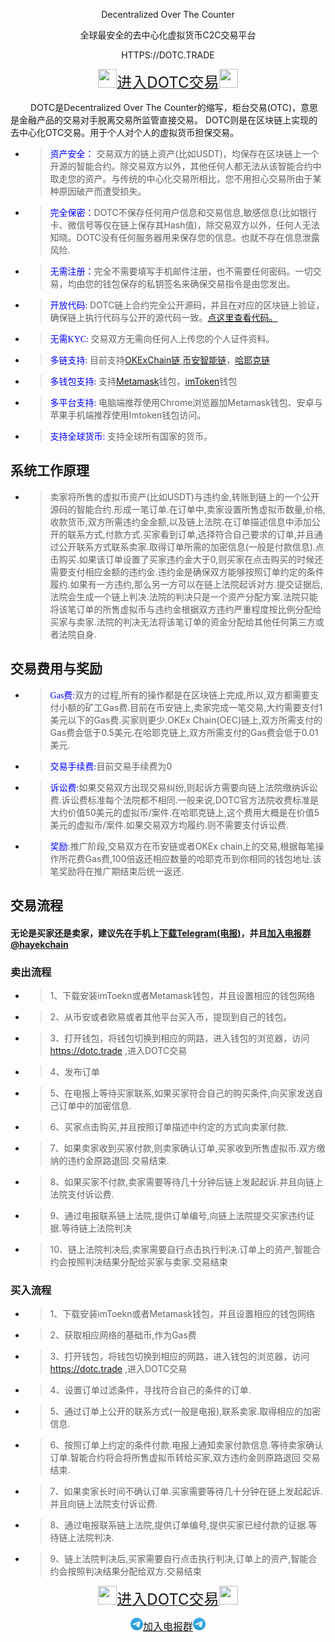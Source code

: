 <p align="center"> Decentralized Over The Counter</p>
<p align="center"> 全球最安全的去中心化虚拟货币C2C交易平台</p>
<p align="center"> HTTPS://DOTC.TRADE</p>
<p align="center"><a href="/dotc/#/allOrders"  ><img src="https://dotc.trade/dotc/static/media/logo.7f64ab42.svg" width=30px height=30px><font size="5">进入DOTC交易</font><img src="https://dotc.trade/dotc/static/media/logo.7f64ab42.svg" width=30px height=30px> </a></p>
&ensp;&ensp;&ensp;&ensp; DOTC是Decentralized Over The Counter的缩写，柜台交易(OTC)，意思是金融产品的交易对手脱离交易所监管直接交易。 DOTC则是在区块链上实现的去中心化OTC交易。用于个人对个人的虚拟货币担保交易。

* ><font color=Blue face="黑体">资产安全：</font> 交易双方的链上资产(比如USDT)，均保存在区块链上一个开源的智能合约。除交易双方以外，其他任何人都无法从该智能合约中取走您的资产。与传统的中心化交易所相比，您不用担心交易所由于某种原因破产而遭受损失。
* ><font color=Blue face="黑体">完全保密：</font>DOTC不保存任何用户信息和交易信息,敏感信息(比如银行卡、微信号等仅在链上保存其Hash值)，除交易双方以外，任何人无法知晓。DOTC没有任何服务器用来保存您的信息。也就不存在信息泄露风险.
* ><font color=Blue face="黑体">无需注册：</font>完全不需要填写手机邮件注册，也不需要任何密码。一切交易，均由您的钱包保存的私钥签名来确保交易指令是由您发出。
* ><font color=Blue face="黑体">开放代码: </font>DOTC链上合约完全公开源码，并且在对应的区块链上验证，确保链上执行代码与公开的源代码一致。[点这里查看代码。](/cn/open.html)
* ><font color=Blue face="黑体">无需KYC:  </font>交易双方无需向任何人上传您的个人证件资料。
* ><font color=Blue face="黑体">多链支持: </font>目前支持[OKExChain链](https://www.okex.com/oec),[币安智能链](https://www.binance.org/cn)，[哈耶克链](https://hayek.link)
* ><font color=Blue face="黑体">多钱包支持: </font>支持[Metamask](https://metamask.io/)钱包，[imToken](https://imtoken.im/)钱包
* ><font color=Blue face="黑体">多平台支持: </font>电脑端推荐使用Chrome浏览器加Metamask钱包、安卓与苹果手机端推荐使用Imtoken钱包访问。
* ><font color=Blue face="黑体">支持全球货币: </font>支持全球所有国家的货币。

## 系统工作原理
* >卖家将所售的虚拟币资产(比如USDT)与违约金,转账到链上的一个公开源码的智能合约.形成一笔订单.在订单中,卖家设置所售虚拟币数量,价格,收款货币,双方所需违约金金额,以及链上法院.在订单描述信息中添加公开的联系方式,付款方式.买家看到订单,选择符合自己要求的订单,并且通过公开联系方式联系卖家.取得订单所需的加密信息(一般是付款信息).点击购买.如果该订单设置了买家违约金大于0,则买家在点击购买的时候还需要支付相应金额的违约金.违约金是确保双方能够按照订单约定的条件履约.如果有一方违约,那么另一方可以在链上法院起诉对方.提交证据后,法院会生成一个链上判决.法院的判决只是一个资产分配方案.法院只能将该笔订单的所售虚拟币与违约金根据双方违约严重程度按比例分配给买家与卖家.法院的判决无法将该笔订单的资金分配给其他任何第三方或者法院自身.

## 交易费用与奖励
* ><font color=Blue face="黑体">Gas费:</font>双方的过程,所有的操作都是在区块链上完成,所以,双方都需要支付小额的矿工Gas费.目前在币安链上,卖家完成一笔交易,大约需要支付1美元以下的Gas费.买家则更少.OKEx Chain(OEC)链上,双方所需支付的Gas费会低于0.5美元.在哈耶克链上,双方所需支付的Gas费会低于0.01美元.
* ><font color=Blue face="黑体">交易手续费:</font>目前交易手续费为0
* ><font color=Blue face="黑体">诉讼费:</font>如果交易双方出现交易纠纷,则起诉方需要向链上法院缴纳诉讼费.诉讼费标准每个法院都不相同.一般来说,DOTC官方法院收费标准是大约价值50美元的虚拟币/案件.在哈耶克链上,这个费用大概是在价值5美元的虚拟币/案件.如果交易双方均履约.则不需要支付诉讼费.
* ><font color=Blue face="黑体">奖励</font>:推广阶段,交易双方在币安链或者OKEx chain上的交易,根据每笔操作所花费Gas费,100倍返还相应数量的哈耶克币到你相同的钱包地址.该笔奖励将在推广期结束后统一返还.

## 交易流程
#### 无论是买家还是卖家，建议先在手机上[下载Telegram(电报)](https://telegram.org/)，并且[加入电报群@hayekchain](https://t.me/hayekchain)

### 卖出流程
* >1、下载安装imToekn或者Metamask钱包，并且设置相应的钱包网络
* >2、从币安或者欧易或者其他平台买入币，提现到自己的钱包。
* >3、打开钱包，将钱包切换到相应的网路，进入钱包的浏览器，访问 https://dotc.trade ,进入DOTC交易
* >4、发布订单
* >5、在电报上等待买家联系,如果买家符合自己的购买条件,向买家发送自己订单中的加密信息.
* >6、买家点击购买,并且按照订单描述中约定的方式向卖家付款.
* >7、如果卖家收到买家付款,则卖家确认订单,买家收到所售虚拟币.双方缴纳的违约金原路退回.交易结束.
* >8、如果买家不付款,卖家需要等待几十分钟后链上发起起诉.并且向链上法院支付诉讼费.
* >9、通过电报联系链上法院,提供订单编号,向链上法院提交买家违约证据.等待链上法院判决
* >10、链上法院判决后,卖家需要自行点击执行判决.订单上的资产,智能合约会按照判决结果分配给买家与卖家.交易结束

### 买入流程
* >1、下载安装imToekn或者Metamask钱包，并且设置相应的钱包网络
* >2、获取相应网络的基础币,作为Gas费
* >3、打开钱包，将钱包切换到相应的网路，进入钱包的浏览器，访问 https://dotc.trade ,进入DOTC交易
* >4、设置订单过滤条件，寻找符合自己的条件的订单.
* >5、通过订单上公开的联系方式(一般是电报),联系卖家.取得相应的加密信息.
* >6、按照订单上约定的条件付款.电报上通知卖家付款信息.等待卖家确认订单.智能合约将会将所售虚拟币转给买家,双方违约金则原路退回 交易结束.
* >7、如果卖家长时间不确认订单.买家需要等待几十分钟在链上发起起诉.并且向链上法院支付诉讼费.
* >8、通过电报联系链上法院,提供订单编号,提供买家已经付款的证据.等待链上法院判决.
* >9、链上法院判决后,买家需要自行点击执行判决,订单上的资产,智能合约会按照判决结果分配给双方.交易结束
<p align="center"><a href="/dotc/#/allOrders"  ><img src="https://dotc.trade/dotc/static/media/logo.7f64ab42.svg" width=30px height=30px><font size="5">进入DOTC交易</font><img src="https://dotc.trade/dotc/static/media/logo.7f64ab42.svg" width=30px height=30px> </a></p>

<p align="center"><a href="https://t.me/hayekchain"  ><img src="/assets\images/telegram.svg" width=20px height=20px><font size="3">加入电报群</font><img src="/assets\images/telegram.svg" width=20px height=20px> </a></p>